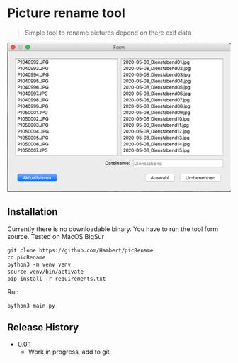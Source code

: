 # Picture rename tool
> Simple tool to rename pictures depend on there exif data

![screenshot](https://raw.githubusercontent.com/Hambert/picRename/master/data/mainScreen.png)

## Installation

Currently there is no downloadable binary. You have to run the tool form source.
Tested on MacOS BigSur
```
git clone https://github.com/Hambert/picRename
cd picRename
python3 -m venv venv
source venv/bin/activate
pip install -r requirements.txt
```

Run
```
python3 main.py
```

## Release History
* 0.0.1
    * Work in progress, add to git

